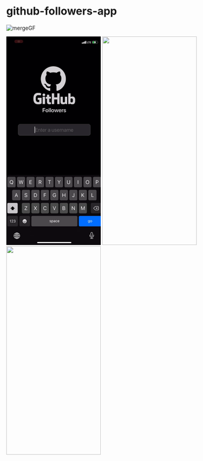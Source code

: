 # github-followers-app
![mergeGF](https://user-images.githubusercontent.com/84244347/193916765-ea561c9d-41fb-4989-ac77-2af7347276ac.jpg)

<img src="https://github.com/Nam-Namazov/media1/blob/main/gf1Gif.gif" width="250" height="550" /> <img src="https://github.com/Nam-Namazov/media1/blob/main/ff2Gif.gif" width="250" height="550" /> <img src="https://github.com/Nam-Namazov/media1/blob/main/gf3Gif.gif" width="250" height="550" />
